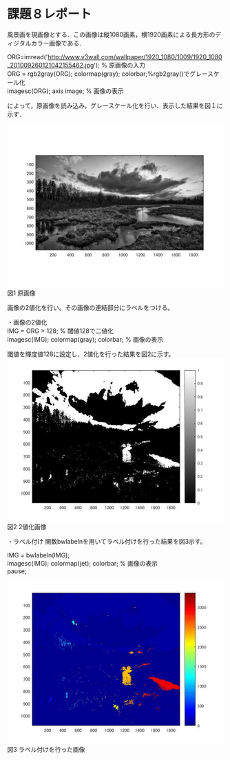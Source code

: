 ﻿# 課題８レポート

風景画を現画像とする．この画像は縦1080画素，横1920画素による長方形のディジタルカラー画像である．

ORG=imread('http://www.v3wall.com/wallpaper/1920_1080/1009/1920_1080_201009260121042155462.jpg'); % 原画像の入力  
ORG = rgb2gray(ORG); colormap(gray); colorbar;%rgb2gray()でグレースケール化  
imagesc(ORG); axis image; % 画像の表示  

によって，原画像を読み込み，グレースケール化を行い、表示した結果を図１に示す．  

![原画像](https://github.com/MogmogPakupaku/lecture_image_processing/blob/master/image/kadai2_gryorg.jpg)  
図1 原画像  

画像の2値化を行い。その画像の連結部分にラベルをつける。

・画像の2値化  
IMG = ORG > 128; % 閾値128で二値化  
imagesc(IMG); colormap(gray); colorbar; % 画像の表示  

閾値を輝度値128に設定し、2値化を行った結果を図2に示す。  
![原画像](https://github.com/MogmogPakupaku/lecture_image_processing/blob/master/image/kadai8_128.jpg)  
図2 2値化画像  

・ラベル付け
関数bwlabelnを用いてラベル付けを行った結果を図3示す。  

IMG = bwlabeln(IMG);  
imagesc(IMG); colormap(jet); colorbar; % 画像の表示  
pause;  

![原画像](https://github.com/MogmogPakupaku/lecture_image_processing/blob/master/image/kadai8_label.jpg)  
図3 ラベル付けを行った画像 
